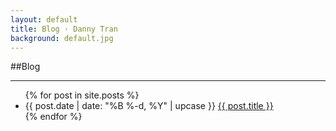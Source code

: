 ```yaml
---
layout: default
title: Blog · Danny Tran
background: default.jpg
---
```


##Blog
<hr>
<ul class="listing">
  {% for post in site.posts %}
  <li>
    <span>{{ post.date | date: "%B %-d, %Y" | upcase }}</span>
    <a href='{{ post.url }}'>{{ post.title }}</a>
  </li>
  {% endfor %}
</ul>

